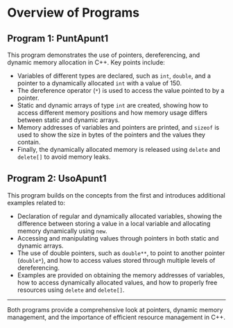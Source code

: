 # Overview of Programs

## **Program 1: PuntApunt1**

This program demonstrates the use of pointers, dereferencing, and dynamic memory allocation in C++. Key points include:

- Variables of different types are declared, such as `int`, `double`, and a pointer to a dynamically allocated `int` with a value of 150.
- The dereference operator (`*`) is used to access the value pointed to by a pointer.
- Static and dynamic arrays of type `int` are created, showing how to access different memory positions and how memory usage differs between static and dynamic arrays.
- Memory addresses of variables and pointers are printed, and `sizeof` is used to show the size in bytes of the pointers and the values they contain.
- Finally, the dynamically allocated memory is released using `delete` and `delete[]` to avoid memory leaks.

## **Program 2: UsoApunt1**

This program builds on the concepts from the first and introduces additional examples related to:

- Declaration of regular and dynamically allocated variables, showing the difference between storing a value in a local variable and allocating memory dynamically using `new`.
- Accessing and manipulating values through pointers in both static and dynamic arrays.
- The use of double pointers, such as `double**`, to point to another pointer (`double*`), and how to access values stored through multiple levels of dereferencing.
- Examples are provided on obtaining the memory addresses of variables, how to access dynamically allocated values, and how to properly free resources using `delete` and `delete[]`.

---

Both programs provide a comprehensive look at pointers, dynamic memory management, and the importance of efficient resource management in C++.
